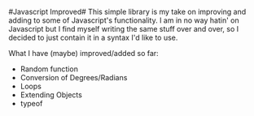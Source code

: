 #Javascript Improved#
This simple library is my take on improving and adding to some of Javascript's functionality. I am in no way hatin' on Javascript but I find myself writing the same stuff over and over, so I decided to just contain it in a syntax I'd like to use.

What I have (maybe) improved/added so far:
 * Random function
 * Conversion of Degrees/Radians
 * Loops 
 * Extending Objects
 * typeof

